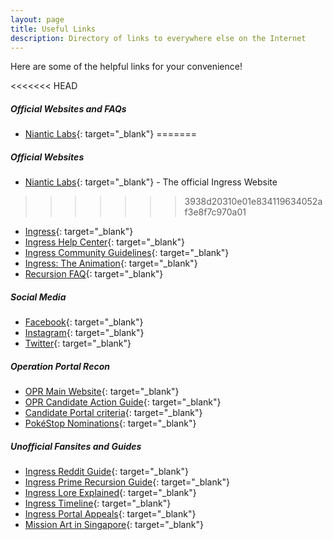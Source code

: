 ```yaml
---
layout: page
title: Useful Links
description: Directory of links to everywhere else on the Internet
---
```

Here are some of the helpful links for your convenience!

<<<<<<< HEAD
##### Official Websites and FAQs
- [Niantic Labs](https://www.nianticlabs.com){: target="_blank"}
=======
##### Official Websites
- [Niantic Labs](https://www.nianticlabs.com){: target="_blank"} - The official Ingress Website
>>>>>>> 3938d20310e01e834119634052af3e8f7c970a01
- [Ingress](https://www.ingress.com){: target="_blank"}
- [Ingress Help Center](https://support.ingress.com/hc/en-us){: target="_blank"}
- [Ingress Community Guidelines](https://support.ingress.com/hc/en-us/articles/206606858-Ingress-Community-Guidelinesm){: target="_blank"}
- [Ingress: The Animation](http://ingressanime.com/en/){: target="_blank"}
- [Recursion FAQ](https://support.ingress.com/hc/en-us/articles/360002076467-Recursion){: target="_blank"}

##### Social Media
- [Facebook](https://www.facebook.com/Ingress/){: target="_blank"}
- [Instagram](https://www.instagram.com/ingress/){: target="_blank"}
- [Twitter](https://twitter.com/ingress){: target="_blank"}

##### Operation Portal Recon
- [OPR Main Website](https://opr.ingress.com){: target="_blank"}
- [OPR Candidate Action Guide](https://plus.google.com/+NIAOps/posts/Uw3rzL352Ut){: target="_blank"}
- [Candidate Portal criteria](https://support.ingress.com/hc/en-us/articles/207343987-Candidate-Portal-criteria){: target="_blank"}
- [PokéStop Nominations](https://support.pokemongo.nianticlabs.com/hc/en-us/articles/360001689907){: target="_blank"}

##### Unofficial Fansites and Guides
- [Ingress Reddit Guide](https://www.reddit.com/r/Ingress/comments/9o9scg/moronic_monday_10152018_your_weekly_questions/){: target="_blank"}
- [Ingress Prime Recursion Guide](https://metahub.info/ingress-prime/3390/ingress-prime-recursion-guide/){: target="_blank"}
- [Ingress Lore Explained](https://imgur.com/a/E4sG7#hShRQUh/){: target="_blank"}
- [Ingress Timeline](https://fevgames.net/ingress/ingress-timeline/){: target="_blank"}
- [Ingress Portal Appeals](https://plus.google.com/communities/102464635958231746563){: target="_blank"}
- [Mission Art in Singapore](https://ingressmosaik.com/sg/other){: target="_blank"}





